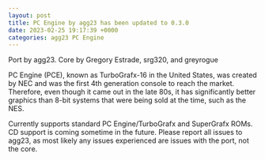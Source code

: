 ```yaml
---
layout: post
title: PC Engine by agg23 has been updated to 0.3.0
date: 2023-02-25 19:17:39 +0000
categories: agg23 PC Engine
---
```

Port by agg23. Core by Gregory Estrade, srg320, and greyrogue

PC Engine (PCE), known as TurboGrafx-16 in the United States, was created by NEC and was the first 4th generation console to reach the market. Therefore, even though it came out in the late 80s, it has significantly better graphics than 8-bit systems that were being sold at the time, such as the NES.

Currently supports standard PC Engine/TurboGrafx and SuperGrafx ROMs. CD support is coming sometime in the future. Please report all issues to agg23, as most likely any issues experienced are issues with the port, not the core.
